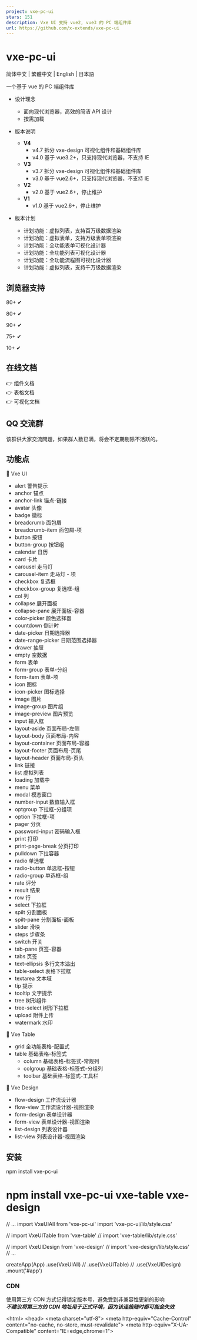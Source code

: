 ```yaml
---
project: vxe-pc-ui
stars: 151
description: Vxe UI 支持 vue2, vue3 的 PC 端组件库
url: https://github.com/x-extends/vxe-pc-ui
---
```


vxe-pc-ui
=========

简体中文 | 繁體中文 | English | 日本語

一个基于 vue 的 PC 端组件库

-   设计理念
    
    -   面向现代浏览器，高效的简洁 API 设计
    -   按需加载
-   版本说明
    
    -   **V4**
        -   v4.7 拆分 vxe-design 可视化组件和基础组件库
        -   v4.0 基于 vue3.2+，只支持现代浏览器，不支持 IE
    -   **V3**
        -   v3.7 拆分 vxe-design 可视化组件和基础组件库
        -   v3.0 基于 vue2.6+，只支持现代浏览器，不支持 IE
    -   **V2**
        -   v2.0 基于 vue2.6+，停止维护
    -   **V1**
        -   v1.0 基于 vue2.6+，停止维护
-   版本计划
    
    -   计划功能：虚拟列表，支持百万级数据渲染
    -   计划功能：虚拟表单，支持万级表单项渲染
    -   计划功能：全功能表单可视化设计器
    -   计划功能：全功能列表可视化设计器
    -   计划功能：全功能流程图可视化设计器
    -   计划功能：虚拟列表，支持千万级数据渲染

浏览器支持
-----

80+ ✔

80+ ✔

90+ ✔

75+ ✔

10+ ✔

在线文档
----

👉 组件文档  
👉 表格文档  
👉 可视化文档

QQ 交流群
------

该群供大家交流問題，如果群人数已满，将会不定期剔除不活跃的。

功能点
---

👀 Vxe UI

-   alert 警告提示
-   anchor 锚点
-   anchor-link 锚点-链接
-   avatar 头像
-   badge 徽标
-   breadcrumb 面包屑
-   breadcrumb-item 面包屑-项
-   button 按钮
-   button-group 按钮组
-   calendar 日历
-   card 卡片
-   carousel 走马灯
-   carousel-item 走马灯 - 项
-   checkbox 复选框
-   checkbox-group 复选框-组
-   col 列
-   collapse 展开面板
-   collapse-pane 展开面板-容器
-   color-picker 颜色选择器
-   countdown 倒计时
-   date-picker 日期选择器
-   date-range-picker 日期范围选择器
-   drawer 抽屉
-   empty 空数据
-   form 表单
-   form-group 表单-分组
-   form-item 表单-项
-   icon 图标
-   icon-picker 图标选择
-   image 图片
-   image-group 图片组
-   image-preview 图片预览
-   input 输入框
-   layout-aside 页面布局-左侧
-   layout-body 页面布局-内容
-   layout-container 页面布局-容器
-   layout-footer 页面布局-页尾
-   layout-header 页面布局-页头
-   link 链接
-   list 虚拟列表
-   loading 加载中
-   menu 菜单
-   modal 模态窗口
-   number-input 数值输入框
-   optgroup 下拉框-分组项
-   option 下拉框-项
-   pager 分页
-   password-input 密码输入框
-   print 打印
-   print-page-break 分页打印
-   pulldown 下拉容器
-   radio 单选框
-   radio-button 单选框-按钮
-   radio-group 单选框-组
-   rate 评分
-   result 结果
-   row 行
-   select 下拉框
-   spilt 分割面板
-   spilt-pane 分割面板-面板
-   slider 滑块
-   steps 步骤条
-   switch 开关
-   tab-pane 页签-容器
-   tabs 页签
-   text-ellipsis 多行文本溢出
-   table-select 表格下拉框
-   textarea 文本域
-   tip 提示
-   tooltip 文字提示
-   tree 树形组件
-   tree-select 树形下拉框
-   upload 附件上传
-   watermark 水印

👀 Vxe Table

-   grid 全功能表格-配置式
-   table 基础表格-标签式
    -   column 基础表格-标签式-常规列
    -   colgroup 基础表格-标签式-分组列
    -   toolbar 基础表格-标签式-工具栏

👀 Vxe Design

-   flow-design 工作流设计器
-   flow-view 工作流设计器-视图渲染
-   form-design 表单设计器
-   form-view 表单设计器-视图渲染
-   list-design 列表设计器
-   list-view 列表设计器-视图渲染

安装
--

npm install vxe-pc-ui
# npm install vxe-pc-ui vxe-table vxe-design

// ...
import VxeUIAll from 'vxe-pc-ui'
import 'vxe-pc-ui/lib/style.css'

// import VxeUITable from 'vxe-table'
// import 'vxe-table/lib/style.css'

// import VxeUIDesign from 'vxe-design'
// import 'vxe-design/lib/style.css'
// ...

createApp(App)
  .use(VxeUIAll)
  // .use(VxeUITable)
  // .use(VxeUIDesign)
  .mount('#app')

### CDN

使用第三方 CDN 方式记得锁定版本号，避免受到非兼容性更新的影响  
_**不建议将第三方的 CDN 地址用于正式环境，因为该连接随时都可能会失效**_

<!DOCTYPE html\>
<html\>
<head\>
  <meta charset\="utf-8"\>
  <meta http-equiv\="Cache-Control" content\="no-cache, no-store, must-revalidate"\>
  <meta http-equiv\="X-UA-Compatible" content\="IE=edge,chrome=1"\>
  <!-- style -->
  <link rel\="stylesheet" href\="https://cdn.jsdelivr.net/npm/vxe-pc-ui@4/lib/style.css"\>
  <!-- <link rel="stylesheet" href="https://cdn.jsdelivr.net/npm/vxe-table@4/lib/style.css"> -->
  <!-- <link rel="stylesheet" href="https://cdn.jsdelivr.net/npm/vxe-design@4/lib/style.css"> -->
  <!-- vue -->
  <script src\="https://cdn.jsdelivr.net/npm/vue@3"\></script\>
  <!-- vxe -->
  <script src\="https://cdn.jsdelivr.net/npm/xe-utils"\></script\>
  <script src\="https://cdn.jsdelivr.net/npm/vxe-pc-ui@4"\></script\>
  <!-- <script src="https://cdn.jsdelivr.net/npm/vxe-table@4"></script> -->
  <!-- <script src="https://cdn.jsdelivr.net/npm/vxe-design@4"></script> -->
</head\>
<body\>
  <div id\="app"\>
    <div\>
      <vxe-form
        :data\="formData"
        @submit\="submitEvent"\>
        <vxe-form-item title\="名称" field\="name" span\="12" :item-render\="{}"\>
          <template #default\="params"\>
            <vxe-input v-model\="formData.name"\></vxe-input\>
          </template\>
        </vxe-form-item\>
        <vxe-form-item title\="角色" field\="role" span\="12" :item-render\="{}"\>
          <template #default\="params"\>
            <vxe-input v-model\="formData.role"\></vxe-input\>
          </template\>
        </vxe-form-item\>
        <vxe-form-item title\="年龄" field\="age" span\="12" :item-render\="{}"\>
          <template #default\="params"\>
            <vxe-input v-model\="formData.age"\></vxe-input\>
          </template\>
        </vxe-form-item\>
        <vxe-form-item align\="center" span\="24" :item-render\="{}"\>
          <template #default\>
            <vxe-button type\="submit" status\="primary"\>提交</vxe-button\>
            <vxe-button type\="reset"\>重置</vxe-button\>
          </template\>
        </vxe-form-item\>
      </vxe-form\>
    </div\>
  </div\>
  <script\>
    (function () {
      var App \= {
        data() {
          return {
            formData: {
              name: '',
              nickname: '',
              sex: '',
              role: ''
            }
          }
        },
        methods: {
          submitEvent () {
            VxeUI.modal.message({ content: '保存成功', status: 'success' })
          }
        }
      }
      Vue.createApp(App).use(VxeUIAll).use(VxeUITable).mount('#app')
    })()
  </script\>
</body\>
</html\>

示例
--

<template\>
  <div\>
    <vxe-form
      :data\="formData"
      @submit\="submitEvent"\>
      <vxe-form-item title\="名称" field\="name" span\="12" :item-render\="{}"\>
        <template #default\="params"\>
          <vxe-input v-model\="formData.name"\></vxe-input\>
        </template\>
      </vxe-form-item\>
      <vxe-form-item title\="角色" field\="role" span\="12" :item-render\="{}"\>
        <template #default\="params"\>
          <vxe-input v-model\="formData.role"\></vxe-input\>
        </template\>
      </vxe-form-item\>
      <vxe-form-item title\="年龄" field\="age" span\="12" :item-render\="{}"\>
        <template #default\="params"\>
          <vxe-input v-model\="formData.age"\></vxe-input\>
        </template\>
      </vxe-form-item\>
      <vxe-form-item align\="center" span\="24" :item-render\="{}"\>
        <template #default\>
          <vxe-button type\="submit" status\="primary"\>提交</vxe-button\>
          <vxe-button type\="reset"\>重置</vxe-button\>
        </template\>
      </vxe-form-item\>
    </vxe-form\>
  </div\>
</template\>

<script\>
export default {
  data() {
    return {
      formData: {
        name: '',
        nickname: '',
        sex: '',
        role: ''
      }
    }
  },
  methods: {
    submitEvent () {
      VxeUI.modal.message({ content: '保存成功', status: 'success' })
    }
  }
}
</script\>

运行项目
----

安装依赖

npm run update

启动本地调试

npm run serve

编译打包，生成编译后的目录：es,lib

npm run lib

贡献源码步骤
------

1.  如果是修复 bug，必须有示例的复现链接
2.  如果新功能，涉及代码风格、质量、还需有对应的示例页面

贡献者
---

Thank you to everyone who contributed to this project.

许可证
---

MIT © 2019-present, Xu Liangzhan

